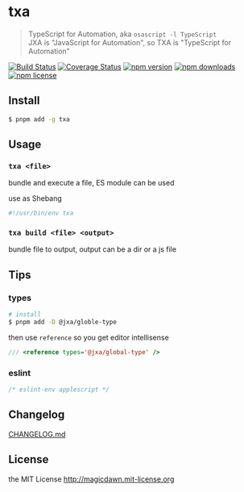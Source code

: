 # txa

> TypeScript for Automation, aka `osascript -l TypeScript` <br />
> JXA is "JavaScript for Automation", so TXA is "TypeScript for Automation"

[![Build Status](https://img.shields.io/travis/magicdawn/txa.svg?style=flat-square)](https://travis-ci.org/magicdawn/txa)
[![Coverage Status](https://img.shields.io/codecov/c/github/magicdawn/txa.svg?style=flat-square)](https://codecov.io/gh/magicdawn/txa)
[![npm version](https://img.shields.io/npm/v/txa.svg?style=flat-square)](https://www.npmjs.com/package/txa)
[![npm downloads](https://img.shields.io/npm/dm/txa.svg?style=flat-square)](https://www.npmjs.com/package/txa)
[![npm license](https://img.shields.io/npm/l/txa.svg?style=flat-square)](http://magicdawn.mit-license.org)

## Install

```sh
$ pnpm add -g txa
```

## Usage

### `txa <file>`

bundle and execute a file, ES module can be used

use as Shebang

```ts
#!/usr/bin/env txa
```

### `txa build <file> <output>`

bundle file to output, output can be a dir or a js file

## Tips

### types

```sh
# install
$ pnpm add -D @jxa/globle-type
```

then use `reference` so you get editor intellisense

```ts
/// <reference types='@jxa/global-type' />
```

### eslint

```js
/* eslint-env applescript */
```

## Changelog

[CHANGELOG.md](CHANGELOG.md)

## License

the MIT License http://magicdawn.mit-license.org
